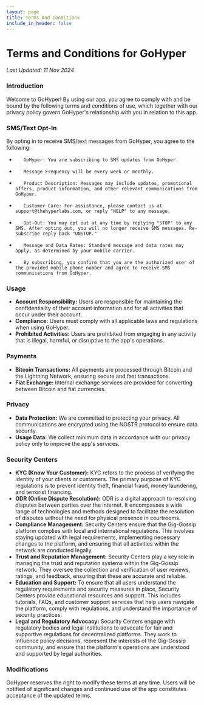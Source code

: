 ```yaml
---
layout: page
title: Terms And Conditions
include_in_header: false
---
```


# Terms and Conditions for GoHyper

_Last Updated: 11 Nov 2024_

### Introduction
Welcome to GoHyper! By using our app, you agree to comply with and be bound by the following terms and conditions of use, which together with our privacy policy govern GoHyper's relationship with you in relation to this app.

### SMS/Text Opt-In
By opting in to receive SMS/text messages from GoHyper, you agree to the following:
*        GoHyper: You are subscribing to SMS updates from GoHyper.
*        Message Frequency will be every week or monthly.
*        Product Description: Messages may include updates, promotional offers, product information, and other relevant communications from GoHyper.
*        Customer Care: For assistance, please contact us at support@thehyperlabs.com, or reply "HELP" to any message.
*        Opt-Out: You may opt out at any time by replying "STOP" to any SMS. After opting out, you will no longer receive SMS messages. Re-subscribe reply back "UNSTOP."
*        Message and Data Rates: Standard message and data rates may apply, as determined by your mobile carrier.
*        By subscribing, you confirm that you are the authorized user of the provided mobile phone number and agree to receive SMS communications from GoHyper. 

### Usage
- **Account Responsibility:** Users are responsible for maintaining the confidentiality of their account information and for all activities that occur under their account.
- **Compliance:** Users must comply with all applicable laws and regulations when using GoHyper.
- **Prohibited Activities:** Users are prohibited from engaging in any activity that is illegal, harmful, or disruptive to the app's operations.

### Payments
- **Bitcoin Transactions:** All payments are processed through Bitcoin and the Lightning Network, ensuring secure and fast transactions.
- **Fiat Exchange:** Internal exchange services are provided for converting between Bitcoin and fiat currencies.

### Privacy
- **Data Protection:** We are committed to protecting your privacy. All communications are encrypted using the NOSTR protocol to ensure data security.
- **Usage Data:** We collect minimum data in accordance with our privacy policy only to improve the app's services.

### Security Centers
- **KYC (Know Your Customer):** KYC refers to the process of verifying the identity of your clients or customers. The primary purpose of KYC regulations is to prevent identity theft, financial fraud, money laundering, and terrorist financing.
- **ODR (Online Dispute Resolution):** ODR is a digital approach to resolving disputes between parties over the internet. It encompasses a wide range of technologies and methods designed to facilitate the resolution of disputes without the need for physical presence in courtrooms.
- **Compliance Management:** Security Centers ensure that the Gig-Gossip platform complies with local and international regulations. This involves staying updated with legal requirements, implementing necessary changes to the platform, and ensuring that all activities within the network are conducted legally.
- **Trust and Reputation Management:** Security Centers play a key role in managing the trust and reputation systems within the Gig-Gossip network. They oversee the collection and verification of user reviews, ratings, and feedback, ensuring that these are accurate and reliable.
- **Education and Support:** To ensure that all users understand the regulatory requirements and security measures in place, Security Centers provide educational resources and support. This includes tutorials, FAQs, and customer support services that help users navigate the platform, comply with regulations, and understand the importance of security practices.
- **Legal and Regulatory Advocacy:** Security Centers engage with regulatory bodies and legal institutions to advocate for fair and supportive regulations for decentralized platforms. They work to influence policy decisions, represent the interests of the Gig-Gossip community, and ensure that the platform's operations are understood and supported by legal authorities.

### Modifications
GoHyper reserves the right to modify these terms at any time. Users will be notified of significant changes and continued use of the app constitutes acceptance of the updated terms.
